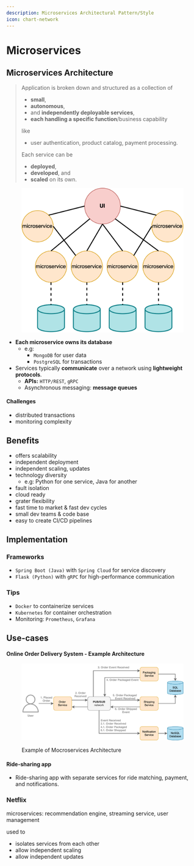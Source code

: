 ```yaml
---
description: Microservices Architectural Pattern/Style
icon: chart-network
---
```


# Microservices

## Microservices Architecture

> Application is broken down and structured as a collection of
>
> * **small**,
> * **autonomous**,
> * and **independently deployable services**,
> * **each handling a specific function**/business capability&#x20;
>
> like
>
> * user authentication, product catalog, payment processing.
>
> Each service can be&#x20;
>
> * **deployed**,
> * **developed**, and
> * **scaled** on its own.&#x20;

<figure><img src="../.gitbook/assets/software-architecture-architectural-pattern_microservice.png" alt="" width="563"><figcaption></figcaption></figure>



* **Each microservice owns its database**
  * e.g:&#x20;
    * `MongoDB` for user data
    * `PostgreSQL` for transactions
* Services typically **communicate** over a network using **lightweight protocols**.
  * &#x20;**APIs:** `HTTP/REST`, `gRPC`
  * Asynchronous messaging: **message queues**

#### Challenges

* distributed transactions
* monitoring complexity



## Benefits

* offers scalability&#x20;
* independent deployment
* independent scaling, updates
* technology diversity
  * e.g: Python for one service, Java for another
* fault isolation
* cloud ready
* grater flexibility
* fast time to market & fast dev cycles
* small dev teams & code base
* easy to create CI/CD pipelines



## Implementation

### Frameworks

* `Spring Boot (Java)` with `Spring Cloud` for service discovery
* `Flask (Python)` with `gRPC` for high-performance communication



### Tips

* `Docker` to containerize services&#x20;
* `Kubernetes` for container orchestration
* Monitoring: `Prometheus`, `Grafana`



## Use-cases

#### Online Order Delivery System - Example Architecture

<figure><img src="../.gitbook/assets/software-architecture_microservices-architecture_example.svg" alt=""><figcaption><p>Example of Mocroservices Architecture</p></figcaption></figure>



#### Ride-sharing app

* Ride-sharing app with separate services for ride matching, payment, and notifications.



### Netflix

microservices: recommendation engine, streaming service, user management&#x20;

used to

* isolates services from each other
* allow independent scaling&#x20;
* allow independent updates



